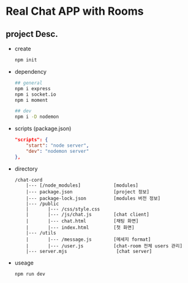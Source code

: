 # Real Chat APP with Rooms

## project Desc.

* create
    ```bash
    npm init
    ```
* dependency
    ```bash
    ## general
    npm i express
    npm i socket.io
    npm i moment
    
    ## dev
    npm i -D nodemon
    ```
* scripts (package.json)
    ```json
    "scripts": {
        "start": "node server",
        "dev": "nodemon server"
    },
    ```
* directory
    ```text
    /chat-cord
        |--- [/node_modules]            [modules]
        |--- package.json               [project 정보]
        |--- package-lock.json          [modules 버전 정보]
        |--- /public
        |       |--- /css/style.css
        |       |--- /js/chat.js        [chat client]
        |       |--- chat.html          [채팅 화면]
        |       |--- index.html         [첫 화면]
        |--- /utils
        |       |--- /message.js        [메세지 format]
        |       |--- /user.js           [chat-room 전체 users 관리]
        |--- server.mjs                  [chat server]
    ```
* useage
    ```bash
    npm run dev
    ```